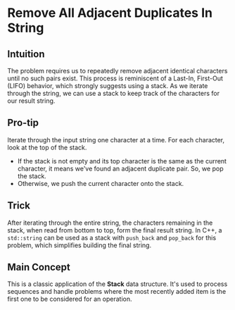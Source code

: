 # Remove All Adjacent Duplicates In String

## Intuition

The problem requires us to repeatedly remove adjacent identical characters until no such pairs exist. This process is reminiscent of a Last-In, First-Out (LIFO) behavior, which strongly suggests using a stack. As we iterate through the string, we can use a stack to keep track of the characters for our result string.

## Pro-tip

Iterate through the input string one character at a time. For each character, look at the top of the stack.
- If the stack is not empty and its top character is the same as the current character, it means we've found an adjacent duplicate pair. So, we pop the stack.
- Otherwise, we push the current character onto the stack.

## Trick

After iterating through the entire string, the characters remaining in the stack, when read from bottom to top, form the final result string. In C++, a `std::string` can be used as a stack with `push_back` and `pop_back` for this problem, which simplifies building the final string.

## Main Concept

This is a classic application of the **Stack** data structure. It's used to process sequences and handle problems where the most recently added item is the first one to be considered for an operation.
